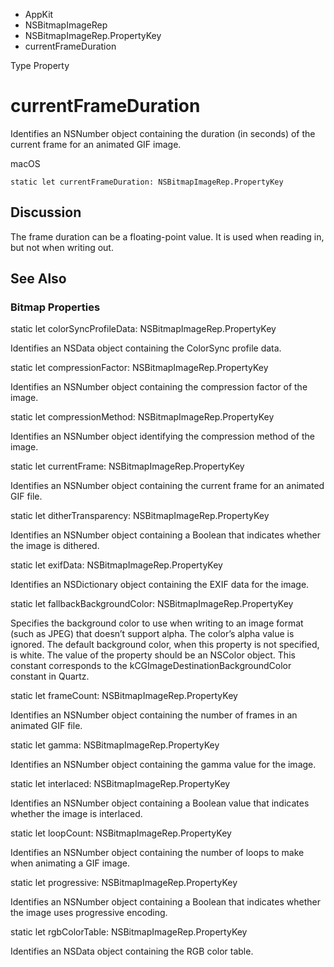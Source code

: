 

- AppKit
- NSBitmapImageRep
- NSBitmapImageRep.PropertyKey
-  currentFrameDuration 

Type Property

# currentFrameDuration

Identifies an NSNumber object containing the duration (in seconds) of the current frame for an animated GIF image.

macOS

``` source
static let currentFrameDuration: NSBitmapImageRep.PropertyKey
```

## Discussion

The frame duration can be a floating-point value. It is used when reading in, but not when writing out.

## See Also

### Bitmap Properties

static let colorSyncProfileData: NSBitmapImageRep.PropertyKey

Identifies an NSData object containing the ColorSync profile data.

static let compressionFactor: NSBitmapImageRep.PropertyKey

Identifies an NSNumber object containing the compression factor of the image.

static let compressionMethod: NSBitmapImageRep.PropertyKey

Identifies an NSNumber object identifying the compression method of the image.

static let currentFrame: NSBitmapImageRep.PropertyKey

Identifies an NSNumber object containing the current frame for an animated GIF file.

static let ditherTransparency: NSBitmapImageRep.PropertyKey

Identifies an NSNumber object containing a Boolean that indicates whether the image is dithered.

static let exifData: NSBitmapImageRep.PropertyKey

Identifies an NSDictionary object containing the EXIF data for the image.

static let fallbackBackgroundColor: NSBitmapImageRep.PropertyKey

Specifies the background color to use when writing to an image format (such as JPEG) that doesn’t support alpha. The color’s alpha value is ignored. The default background color, when this property is not specified, is white. The value of the property should be an NSColor object. This constant corresponds to the kCGImageDestinationBackgroundColor constant in Quartz.

static let frameCount: NSBitmapImageRep.PropertyKey

Identifies an NSNumber object containing the number of frames in an animated GIF file.

static let gamma: NSBitmapImageRep.PropertyKey

Identifies an NSNumber object containing the gamma value for the image.

static let interlaced: NSBitmapImageRep.PropertyKey

Identifies an NSNumber object containing a Boolean value that indicates whether the image is interlaced.

static let loopCount: NSBitmapImageRep.PropertyKey

Identifies an NSNumber object containing the number of loops to make when animating a GIF image.

static let progressive: NSBitmapImageRep.PropertyKey

Identifies an NSNumber object containing a Boolean that indicates whether the image uses progressive encoding.

static let rgbColorTable: NSBitmapImageRep.PropertyKey

Identifies an NSData object containing the RGB color table.

